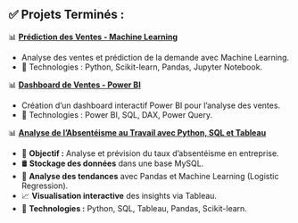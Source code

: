## ✅ Projets Terminés :

📊 **[Prédiction des Ventes - Machine Learning](https://github.com/frikaya12/Predict-Sales-ML)**  
   - Analyse des ventes et prédiction de la demande avec Machine Learning.  
   - 🔹 Technologies : Python, Scikit-learn, Pandas, Jupyter Notebook.  


📊 **[Dashboard de Ventes - Power BI](https://github.com/frikaya12/PowerBI-Sales-Dashboard)**  
   - Création d’un dashboard interactif Power BI pour l’analyse des ventes.  
   - 🔹 Technologies : Power BI, SQL, DAX, Power Query.  

📊 **[Analyse de l’Absentéisme au Travail avec Python, SQL et Tableau](https://github.com/frikaya12/Analyse_Absenteisme_Travail)**  
   - 📌 **Objectif :** Analyse et prévision du taux d’absentéisme en entreprise.  
   - 🛢 **Stockage des données** dans une base MySQL.  
   - 🔎 **Analyse des tendances** avec Pandas et Machine Learning (Logistic Regression).  
   - 📈 **Visualisation interactive** des insights via Tableau.  
   - 🔹 **Technologies :** Python, SQL, Tableau, Pandas, Scikit-learn.  
